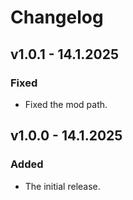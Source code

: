 # Changelog

## v1.0.1  - 14.1.2025

### Fixed

- Fixed the mod path. 


## v1.0.0  - 14.1.2025

### Added

- The initial release. 


